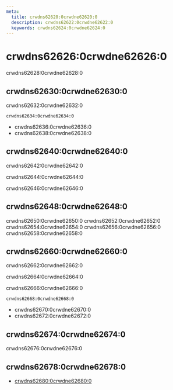 ```yaml
---
meta:
  title: crwdns62620:0crwdne62620:0
  description: crwdns62622:0crwdne62622:0
  keywords: crwdns62624:0crwdne62624:0
---
```


# crwdns62626:0crwdne62626:0
crwdns62628:0crwdne62628:0

<entry-ad />

## crwdns62630:0crwdne62630:0
crwdns62632:0crwdne62632:0

`crwdns62634:0crwdne62634:0`
- crwdns62636:0crwdne62636:0
- crwdns62638:0crwdne62638:0


## crwdns62640:0crwdne62640:0
crwdns62642:0crwdne62642:0

  crwdns62644:0crwdne62644:0

  crwdns62646:0crwdne62646:0

## crwdns62648:0crwdne62648:0
crwdns62650:0crwdne62650:0
<alert type="success">crwdns62652:0crwdne62652:0</alert>
<alert type="info">crwdns62654:0crwdne62654:0</alert>
<alert type="warning">crwdns62656:0crwdne62656:0</alert>
<alert type="error">crwdns62658:0crwdne62658:0</alert>

## crwdns62660:0crwdne62660:0
crwdns62662:0crwdne62662:0

  crwdns62664:0crwdne62664:0

  crwdns62666:0crwdne62666:0

  `crwdns62668:0crwdne62668:0`
  - crwdns62670:0crwdne62670:0
  - crwdns62672:0crwdne62672:0

## crwdns62674:0crwdne62674:0
crwdns62676:0crwdne62676:0

## crwdns62678:0crwdne62678:0
  - [crwdns62680:0crwdne62680:0]()

<doc-footer />
